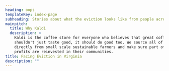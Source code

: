 ```yaml
---
heading: oops
templateKey: index-page
subheading: Stories about what the eviction looks like from people across the commonwealth
mainpitch:
  title: Why Kaldi
  description: >
    Kaldi is the coffee store for everyone who believes that great coffee
    shouldn't just taste good, it should do good too. We source all of our beans
    directly from small scale sustainable farmers and make sure part of the
    profits are reinvested in their communities.
title: Facing Eviction in Virginia
description: ""
---
```

